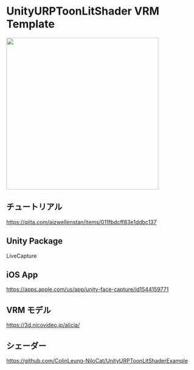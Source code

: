 # UnityURPToonLitShader VRM Template

<a href="https://ibkr.com/referral/zhenwei375"><img src="https://github.com/aizwellenstan/UnityURPToonLitShaderVRMArKitTemplate/blob/master/AliciaPreview.gif" width="400"/></a>

## チュートリアル
https://qiita.com/aizwellenstan/items/011fbdcff83e1ddbc137

## Unity Package
LiveCapture

## iOS App
https://apps.apple.com/us/app/unity-face-capture/id1544159771

## VRM モデル
https://3d.nicovideo.jp/alicia/

## シェーダー
https://github.com/ColinLeung-NiloCat/UnityURPToonLitShaderExample
